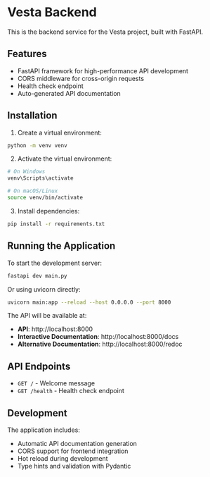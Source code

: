 # Vesta Backend

This is the backend service for the Vesta project, built with FastAPI.

## Features

- FastAPI framework for high-performance API development
- CORS middleware for cross-origin requests
- Health check endpoint
- Auto-generated API documentation

## Installation

1. Create a virtual environment:

```bash
python -m venv venv
```

2. Activate the virtual environment:

```bash
# On Windows
venv\Scripts\activate

# On macOS/Linux
source venv/bin/activate
```

3. Install dependencies:

```bash
pip install -r requirements.txt
```

## Running the Application

To start the development server:

```bash
fastapi dev main.py
```

Or using uvicorn directly:

```bash
uvicorn main:app --reload --host 0.0.0.0 --port 8000
```

The API will be available at:

- **API**: http://localhost:8000
- **Interactive Documentation**: http://localhost:8000/docs
- **Alternative Documentation**: http://localhost:8000/redoc

## API Endpoints

- `GET /` - Welcome message
- `GET /health` - Health check endpoint

## Development

The application includes:

- Automatic API documentation generation
- CORS support for frontend integration
- Hot reload during development
- Type hints and validation with Pydantic

